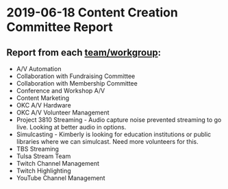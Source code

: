 # 2019-06-18 Content Creation Committee Report

## Report from each [team/workgroup](https://github.com/techlahoma/broadcasting/blob/master/Teams/teams.md):

* A/V Automation
* Collaboration with Fundraising Committee
* Collaboration with Membership Committee
* Conference and Workshop A/V
* Content Marketing
* OKC A/V Hardware
* OKC A/V Volunteer Management
* Project 3810 Streaming - Audio capture noise prevented streaming to go live. Looking at better audio in options. 
* Simulcasting - Kimberly is looking for education institutions or public libraries where we can simulcast. Need more volunteers for this.
* TBS Streaming
* Tulsa Stream Team
* Twitch Channel Management
* Twitch Highlighting
* YouTube Channel Management
